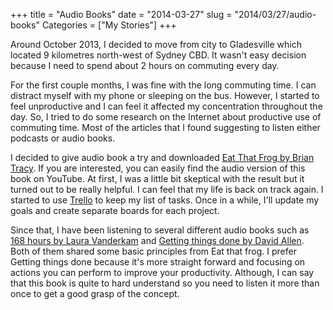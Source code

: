 +++
title = "Audio Books"
date = "2014-03-27"
slug = "2014/03/27/audio-books"
Categories = ["My Stories"]
+++

Around October 2013, I decided to move from city to Gladesville which located 9 kilometres north-west of Sydney CBD. It wasn't easy decision because I need to spend about 2 hours on commuting every day. 

For the first couple months, I was fine with the long commuting time. I can distract myself with my phone or sleeping on the bus. However, I started to feel unproductive and I can feel it affected my concentration throughout the day. So, I tried to do some research on the Internet about productive use of commuting time. Most of the articles that I found suggesting to listen either podcasts or audio books. 

I decided to give audio book a try and downloaded [Eat That Frog by Brian Tracy](http://www.amazon.com/Eat-That-Frog-Great-Procrastinating/dp/1576754227). If you are interested, you can easily find the audio version of this book on YouTube. At first, I was a little bit skeptical with the result but it turned out to be really helpful. I can feel that my life is back on track again. I started to use [Trello](http://trello.com/) to keep my list of tasks. Once in a while, I'll update my goals and create separate boards for each project.  

Since that, I have been listening to several different audio books such as [168 hours by Laura Vanderkam](http://www.amazon.com/168-Hours-Have-More-Think/dp/159184410X) and [Getting things done by David Allen](http://www.amazon.com/Getting-Things-Done-Stress-Free-Productivity/dp/0142000280). Both of them shared some basic principles from Eat that frog. I prefer Getting things done because it's more straight forward and focusing on actions you can perform to improve your productivity. Although, I can say that this book is quite to hard understand so you need to listen it more than once to get a good grasp of the concept. 
